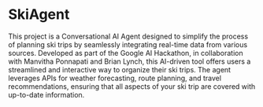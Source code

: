 # SkiAgent
This project is a Conversational AI Agent designed to simplify the process of planning ski trips by seamlessly integrating real-time data from various sources. Developed as part of the Google AI Hackathon, in collaboration with Manvitha Ponnapati and Brian Lynch, this AI-driven tool offers users a streamlined and interactive way to organize their ski trips. The agent leverages APIs for weather forecasting, route planning, and travel recommendations, ensuring that all aspects of your ski trip are covered with up-to-date information.
